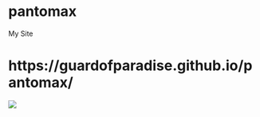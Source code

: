 # pantomax
My Site

<h1>https://guardofparadise.github.io/pantomax/</h1>

<img src="https://blogcdn1.secureserver.net/wp-content/uploads/start-a-website-get-started-min.jpg">
